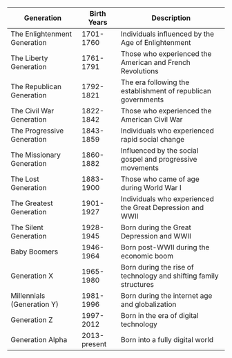 

| Generation             | Birth Years      | Description                                               |
|------------------------|------------------|-----------------------------------------------------------|
| The Enlightenment Generation | 1701-1760      | Individuals influenced by the Age of Enlightenment          |
| The Liberty Generation        | 1761-1791      | Those who experienced the American and French Revolutions   |
| The Republican Generation     | 1792-1821      | The era following the establishment of republican governments|
| The Civil War Generation      | 1822-1842      | Those who experienced the American Civil War               |
| The Progressive Generation    | 1843-1859      | Individuals who experienced rapid social change             |
| The Missionary Generation     | 1860-1882      | Influenced by the social gospel and progressive movements   |
| The Lost Generation           | 1883-1900      | Those who came of age during World War I                   |
| The Greatest Generation       | 1901-1927      | Individuals who experienced the Great Depression and WWII   |
| The Silent Generation         | 1928-1945      | Born during the Great Depression and WWII                   |
| Baby Boomers                  | 1946-1964      | Born post-WWII during the economic boom                     |
| Generation X                  | 1965-1980      | Born during the rise of technology and shifting family structures |
| Millennials (Generation Y)    | 1981-1996      | Born during the internet age and globalization              |
| Generation Z                  | 1997-2012      | Born in the era of digital technology                       |
| Generation Alpha              | 2013-present   | Born into a fully digital world                             |
